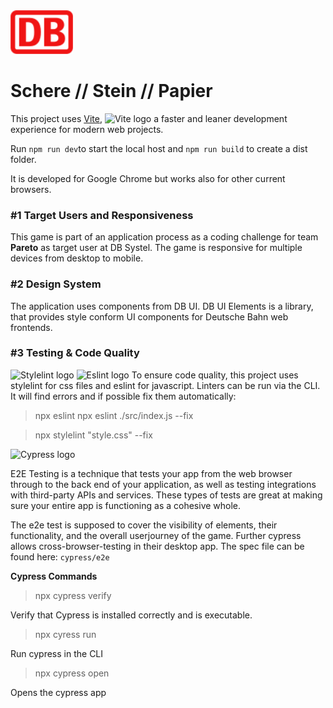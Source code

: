 <img width="100" src="./images/db_logo.svg" alt="DB">

# Schere // Stein // Papier


This project uses [Vite](https://vitejs.dev/), <img width="30" src="https://vitejs.dev/logo.svg" alt="Vite logo"> a faster and leaner development experience for modern web projects.

Run `npm run dev`to start the local host and `npm run build` to create a dist folder.

It is developed for Google Chrome but works also for other current browsers.

### #1 Target Users and Responsiveness
This game is part of an application process as a coding challenge for team **Pareto** as target user at DB Systel.
The game is responsive for multiple devices from desktop to mobile.
### #2 Design System
The application uses components from DB UI. DB UI Elements is a library, that provides style conform UI components for Deutsche Bahn web frontends.
### #3 Testing & Code Quality

<img width="100" src="https://stylelint.io/img/light.svg" alt="Stylelint logo">  
<img width="50" src="https://upload.wikimedia.org/wikipedia/commons/thumb/e/e3/ESLint_logo.svg/1200px-ESLint_logo.svg.png" alt="Eslint logo">
To ensure code quality, this project uses stylelint for css files and eslint for javascript.
Linters can be run via the CLI.
It will find errors and if possible fix them automatically:

   > npx eslint npx eslint ./src/index.js --fix

   > npx stylelint "style.css" --fix


<img width="100" src="https://www.cypress.io/blog/assets/img/Cypress_Logos/LogoText-2022.png?v=1ed61ee28d" alt="Cypress logo">

E2E Testing is a technique that tests your app from the web browser through to the back end of your application, as well as testing integrations with third-party APIs and services. These types of tests are great at making sure your entire app is functioning as a cohesive whole.

The e2e test is supposed to cover the visibility of elements, their functionality, and the overall userjourney of the game.
Further cypress allows cross-browser-testing in their desktop app.
The spec file can be found here: `cypress/e2e`

**Cypress Commands**

> npx cypress verify

Verify that Cypress is installed correctly and is executable.

> npx cyress run

Run cypress in the CLI

> npx cypress open

Opens the cypress app
